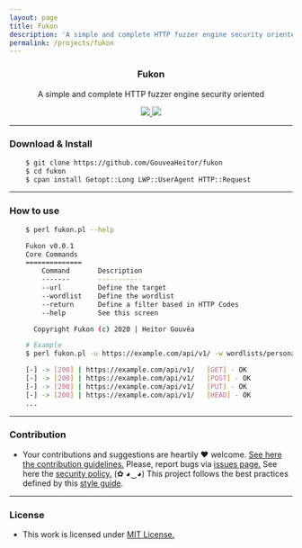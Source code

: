 ```yaml
---
layout: page
title: Fukon
description: 'A simple and complete HTTP fuzzer engine security oriented'
permalink: /projects/fukon
---
```


<p align="center">
  <h3 align="center"><b>Fukon</b></h3>
  <p align="center">A simple and complete HTTP fuzzer engine security oriented</p>
  <p align="center">
    <a href="https://github.com/GouveaHeitor/fukon/blob/master/LICENSE.md">
      <img src="https://img.shields.io/badge/license-MIT-blue.svg">
    </a>
    <a href="https://github.com/GouveaHeitor/fukon/releases">
      <img src="https://img.shields.io/badge/version-0.1.2-blue.svg">
    </a>
  </p>
</p>

---

### Download & Install

```bash 
    $ git clone https://github.com/GouveaHeitor/fukon
    $ cd fukon
    $ cpan install Getopt::Long LWP::UserAgent HTTP::Request
```

---

### How to use

```bash
    $ perl fukon.pl --help

    Fukon v0.0.1
    Core Commands
    ==============
        Command       Description
        -------       -----------
        --url         Define the target
        --wordlist    Define the wordlist
        --return      Define a filter based in HTTP Codes
        --help        See this screen

      Copyright Fukon (c) 2020 | Heitor Gouvêa

    # Example
    $ perl fukon.pl -u https://example.com/api/v1/ -w wordlists/personal.txt --return 200

    [-] -> [200] | https://example.com/api/v1/ 	 [GET] - OK
    [-] -> [200] | https://example.com/api/v1/ 	 [POST] - OK
    [-] -> [200] | https://example.com/api/v1/ 	 [PUT] - OK
    [-] -> [200] | https://example.com/api/v1/ 	 [HEAD] - OK
    ...
```

---

### Contribution

- Your contributions and suggestions are heartily ♥ welcome. [See here the contribution guidelines.](https://github.com/GouveaHeitor/fukon/blob/master/.github/CONTRIBUTING.md) Please, report bugs via [issues page.](https://github.com/GouveaHeitor/fukon/issues) See here the [security policy.](https://github.com/GouveaHeitor/fukon/blob/master/SECURITY.md) (✿ ◕‿◕) This project follows the best practices defined by this [style guide](https://heitorgouvea.me/projects/perl-style-guide).

---

### License

- This work is licensed under [MIT License.](https://github.com/GouveaHeitor/fukon/blob/master/LICENSE.md)